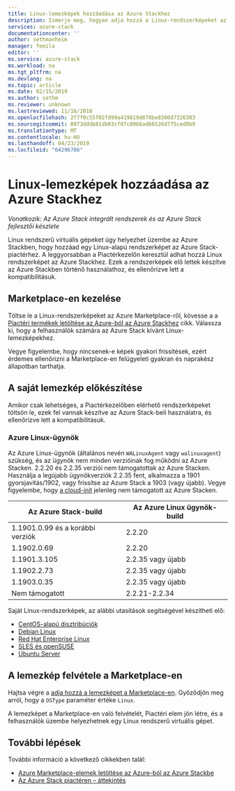 ```yaml
---
title: Linux-lemezképek hozzáadása az Azure Stackhez
description: Ismerje meg, hogyan adja hozzá a Linux-rendszerképeket az Azure Stackhez.
services: azure-stack
documentationcenter: ''
author: sethmanheim
manager: femila
editor: ''
ms.service: azure-stack
ms.workload: na
ms.tgt_pltfrm: na
ms.devlang: na
ms.topic: article
ms.date: 02/15/2019
ms.author: sethm
ms.reviewer: unknown
ms.lastreviewed: 11/16/2018
ms.openlocfilehash: 2f7f0c55f02fd99a419619d878be8300d7326303
ms.sourcegitcommit: 0973dddb81db03cf07c8966ad66526d775ced8b9
ms.translationtype: MT
ms.contentlocale: hu-HU
ms.lasthandoff: 04/23/2019
ms.locfileid: "64296786"
---
```

# <a name="add-linux-images-to-azure-stack"></a>Linux-lemezképek hozzáadása az Azure Stackhez

*Vonatkozik: Az Azure Stack integrált rendszerek és az Azure Stack fejlesztői készlete*

Linux rendszerű virtuális gépeket úgy helyezhet üzembe az Azure Stackben, hogy hozzáad egy Linux-alapú rendszerképet az Azure Stack-piactérhez. A leggyorsabban a Piactérkezelőn keresztül adhat hozzá Linux rendszerképet az Azure Stackhez. Ezek a rendszerképek elő lettek készítve az Azure Stackben történő használathoz, és ellenőrizve lett a kompatibilitásuk.

## <a name="marketplace-management"></a>Marketplace-en kezelése

Töltse le a Linux-rendszerképeket az Azure Marketplace-ről, kövesse a a [Piactéri termékek letöltése az Azure-ból az Azure Stackhez](azure-stack-download-azure-marketplace-item.md) cikk. Válassza ki, hogy a felhasználók számára az Azure Stack kívánt Linux-lemezképekhez. 

Vegye figyelembe, hogy nincsenek-e képek gyakori frissítések, ezért érdemes ellenőrizni a Marketplace-en felügyeleti gyakran és naprakész állapotban tarthatja.

## <a name="prepare-your-own-image"></a>A saját lemezkép előkészítése

Amikor csak lehetséges, a Piactérkezelőben elérhető rendszerképeket töltsön le, ezek fel vannak készítve az Azure Stack-beli használatra, és ellenőrizve lett a kompatibilitásuk.

### <a name="azure-linux-agent"></a>Azure Linux-ügynök
Az Azure Linux-ügynök (általános nevén `WALinuxAgent` vagy `walinuxagent`) szükség, és az ügynök nem minden verzióinak fog működni az Azure Stacken. 2.2.20 és 2.2.35 verziói nem támogatottak az Azure Stacken. Használja a legújabb ügynökverziók 2.2.35 fent, alkalmazza a 1901 gyorsjavítás/1902, vagy frissítse az Azure Stack a 1903 (vagy újabb). Vegye figyelembe, hogy [a cloud-init](https://cloud-init.io/) jelenleg nem támogatott az Azure Stacken.

| Az Azure Stack-build | Az Azure Linux ügynök-build |
| ------------- | ------------- |
| 1.1901.0.99 és a korábbi verziók | 2.2.20 |
| 1.1902.0.69  | 2.2.20  |
|  1.1901.3.105   | 2.2.35 vagy újabb |
| 1.1902.2.73  | 2.2.35 vagy újabb |
| 1.1903.0.35  | 2.2.35 vagy újabb |
| Nem támogatott | 2.2.21-2.2.34 |

Saját Linux-rendszerképek, az alábbi utasítások segítségével készítheti elő:

* [CentOS-alapú disztribúciók](/azure/virtual-machines/linux/create-upload-centos?toc=%2fazure%2fvirtual-machines%2flinux%2ftoc.json)
* [Debian Linux](/azure/virtual-machines/linux/debian-create-upload-vhd?toc=%2fazure%2fvirtual-machines%2flinux%2ftoc.json)
* [Red Hat Enterprise Linux](azure-stack-redhat-create-upload-vhd.md)
* [SLES és openSUSE](/azure/virtual-machines/linux/suse-create-upload-vhd?toc=%2fazure%2fvirtual-machines%2flinux%2ftoc.json)
* [Ubuntu Server](/azure/virtual-machines/linux/create-upload-ubuntu?toc=%2fazure%2fvirtual-machines%2flinux%2ftoc.json)

## <a name="add-your-image-to-the-marketplace"></a>A lemezkép felvétele a Marketplace-en

Hajtsa végre a [adja hozzá a lemezképet a Marketplace-en](azure-stack-add-vm-image.md). Győződjön meg arról, hogy a `OSType` paraméter értéke `Linux`.

A lemezképet a Marketplace-en való felvételét, Piactéri elem jön létre, és a felhasználók üzembe helyezhetnek egy Linux rendszerű virtuális gépet.

## <a name="next-steps"></a>További lépések

További információ a következő cikkekben talál:

- [Azure Marketplace-elemek letöltése az Azure-ból az Azure Stackbe](azure-stack-download-azure-marketplace-item.md)
- [Az Azure Stack piactéren – áttekintés](azure-stack-marketplace.md)

